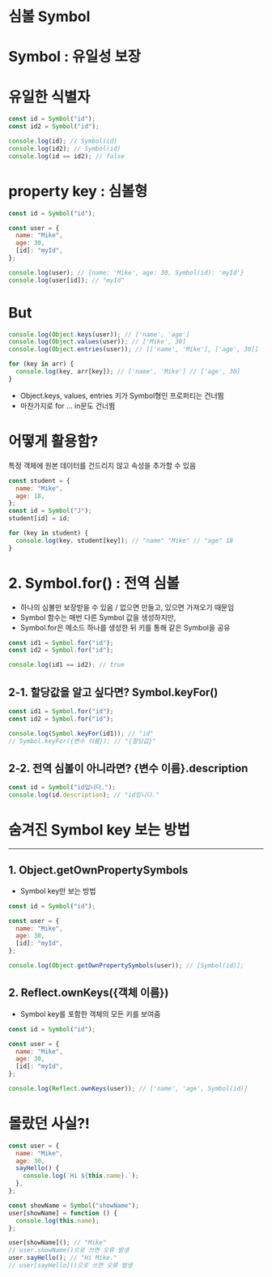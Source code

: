 # 심볼 Symbol

# Symbol : 유일성 보장

# 유일한 식별자

```jsx
const id = Symbol("id");
const id2 = Symbol("id");

console.log(id); // Symbol(id)
console.log(id2); // Symbol(id)
console.log(id == id2); // false
```

# property key : 심볼형

```jsx
const id = Symbol("id");

const user = {
  name: "Mike",
  age: 30,
  [id]: "myId",
};

console.log(user); // {name: 'Mike', age: 30, Symbol(id): 'myId'}
console.log(user[id]); // "myId"
```

# But

```jsx
console.log(Object.keys(user)); // ['name', 'age']
console.log(Object.values(user)); // ['Mike', 30]
console.log(Object.entries(user)); // [['name', 'Mike'], ['age', 30]]

for (key in arr) {
  console.log(key, arr[key]); // ['name', 'Mike'] // ['age', 30]
}
```

- Object.keys, values, entries 키가 Symbol형인 프로퍼티는 건너뜀
- 마찬가지로 for … in문도 건너뜀

# 어떻게 활용함?

특정 객체에 원본 데이터를 건드리지 않고 속성을 추가할 수 있음

```jsx
const student = {
  name: "Mike",
  age: 18,
};
const id = Symbol("J");
student[id] = id;

for (key in student) {
  console.log(key, student[key]); // "name" "Mike" // "age" 18
}
```

# 2. Symbol.for() : 전역 심볼

- 하나의 심볼만 보장받을 수 있음 / 없으면 만들고, 있으면 가져오기 때문임
- Symbol 함수는 매번 다른 Symbol 값을 생성하지만,
- Symbol.for은 메소드 하나를 생성한 뒤 키를 통해 같은 Symbol을 공유

```jsx
const id1 = Symbol.for("id");
const id2 = Symbol.for("id");

console.log(id1 == id2); // true
```

## 2-1. 할당값을 알고 싶다면? Symbol.keyFor()

```jsx
const id1 = Symbol.for("id");
const id2 = Symbol.for("id");

console.log(Symbol.keyFor(id1)); // "id"
// Symbol.keyFor({변수 이름}); // "{할당값}"
```

## 2-2. 전역 심볼이 아니라면? {변수 이름}.description

```jsx
const id = Symbol("id입니다.");
console.log(id.description); // "id입니다."
```

# 숨겨진 Symbol key 보는 방법

---

## 1. Object.getOwnPropertySymbols

- Symbol key만 보는 방법

```jsx
const id = Symbol("id");

const user = {
  name: "Mike",
  age: 30,
  [id]: "myId",
};

console.log(Object.getOwnPropertySymbols(user)); // [Symbol(id)];
```

## 2. Reflect.ownKeys({객체 이름})

- Symbol key를 포함한 객체의 모든 키를 보여줌

```jsx
const id = Symbol("id");

const user = {
  name: "Mike",
  age: 30,
  [id]: "myId",
};

console.log(Reflect.ownKeys(user)); // ['name', 'age', Symbol(id)]
```

# 몰랐던 사실?!

```jsx
const user = {
  name: "Mike",
  age: 30,
  sayHello() {
    console.log(`Hi ${this.name}.`);
  },
};

const showName = Symbol("showName");
user[showName] = function () {
  console.log(this.name);
};

user[showName](); // "Mike"
// user.showName()으로 쓰면 오류 발생
user.sayHello(); // "Hi Mike."
// user[sayHello]()으로 쓰면 오류 발생
```
